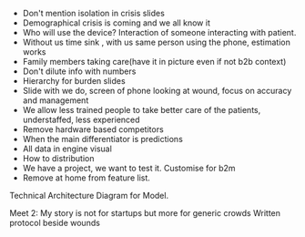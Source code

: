 - Don't mention isolation in crisis slides
- Demographical crisis is coming and we all know it
- Who will use the device? Interaction of someone interacting with patient.
- Without us time sink , with us same person using the phone, estimation works
- Family members taking care(have it in picture even if not b2b context)
- Don't dilute info with numbers
- Hierarchy for burden slides
- Slide with we do, screen of phone looking at wound, focus on accuracy and management
- We allow less trained people to take better care of the patients, understaffed, less experienced
- Remove hardware based competitors
- When the main differentiator is predictions
- All data in engine visual
- How to distribution
- We have a project, we want to test it. Customise for b2m
- Remove at home from feature list.


Technical Architecture Diagram for Model.

Meet 2:
My story is not for startups but more for generic crowds
Written protocol beside wounds